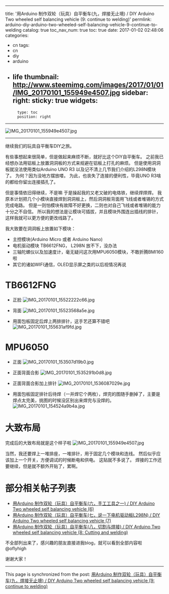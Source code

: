 
---
title: '用Arduino 制作双轮（玩具）自平衡车(九，焊接无止境) / DIY Arduino Two wheeled self balancing vehicle (9: continue to welding)'
permlink: arduino-diy-arduino-two-wheeled-self-balancing-vehicle-9-continue-to-welding
catalog: true
toc_nav_num: true
toc: true
date: 2017-01-02 02:48:06
categories:
- cn
tags:
- cn
- diy
- arduino
- life
thumbnail: http://www.steemimg.com/images/2017/01/01/IMG_20170101_155949e4507.jpg
sidebar:
    right:
        sticky: true
widgets:
    -
        type: toc
        position: right
---


![IMG_20170101_155949e4507.jpg](http://www.steemimg.com/images/2017/01/01/IMG_20170101_155949e4507.jpg)
****

继续我们的玩具自平衡车DIY之旅。

有些事想起来很简单，但是做起来麻烦不断，就好比这个DIY自平衡车。
之前我已经想办法用铝板上放置洞洞板的方式来规避在铝板上打孔的麻烦。
但是使用洞洞板就没法使用类似Arduino UNO R3 以及记不清上几节我们介绍的L298N模块了。
为何？因为没地方摆放喽。
为此，也丧失了连接的便利性，毕竟UNO R3啥的都给你留出连接插孔了。

但是事情依旧得继续，不是嘛
于是操起我的又老又破的电烙铁，继续焊焊焊。
我原本计划把几个小模块直接焊到洞洞板上，然后洞洞板背面用飞线或者堆锡的方式完成电路。
但是一则怕模块有故障不好更换，二则也对自己飞线或者堆锡的能力十分之不自信。
所以我的想法是让模块可插拔，并且模块外围连出插线的排针，这样我就可以更方便的更改线路了。

我大致要在洞洞板上放置如下模块：
* 主控模块(Arduino Micro 或者 Arduino Nano)
* 电机驱动模块 TB6612FNG， L298N 放不下，没办法
* 三轴陀螺仪以及加速度计，毫无疑问这次用MPU6050模块，不敢折腾BMI160啦
* 其它的诸如WIFI通信，OLED显示屏之类的以后视情况再说

# TB6612FNG

* 正脸
![IMG_20170101_15522222c66.jpg](http://www.steemimg.com/images/2017/01/01/IMG_20170101_15522222c66.jpg)

* 背面
![IMG_20170101_15523568a5e.jpg](http://www.steemimg.com/images/2017/01/01/IMG_20170101_15523568a5e.jpg)

* 用面包板固定后焊上两排排针，这手艺还算不错吧
![IMG_20170101_155631af9fd.jpg](http://www.steemimg.com/images/2017/01/01/IMG_20170101_155631af9fd.jpg)

# MPU6050

* 正面
![IMG_20170101_153507d19b0.jpg](http://www.steemimg.com/images/2017/01/01/IMG_20170101_153507d19b0.jpg)

* 正面背面合影
![IMG_20170101_1535291b0d8.jpg](http://www.steemimg.com/images/2017/01/01/IMG_20170101_1535291b0d8.jpg)

* 正面背面合影加上排针
![IMG_20170101_1536087029e.jpg](http://www.steemimg.com/images/2017/01/01/IMG_20170101_1536087029e.jpg)

* 用面包板固定排针后待焊（一并焊它个两枚），焊完的图随手删掉了，主要是焊点太完美，挑图的时候没区别出来焊完与没焊的。
![IMG_20170101_154524a9b4a.jpg](http://www.steemimg.com/images/2017/01/01/IMG_20170101_154524a9b4a.jpg)

# 大致布局

完成后的大致布局就是这个样子啦
![IMG_20170101_155949e4507.jpg](http://www.steemimg.com/images/2017/01/01/IMG_20170101_155949e4507.jpg)

当然，我还要焊上一堆排座，一堆排针，用于固定几个模块和连线。
然后似乎应该加上一个开关，方便调试的时候断电和供电。
这贴就不多说了。
焊接的工作还要继续，但是就不额外开贴了，累啊。

# 部分相关帖子列表

* [用Arduino 制作双轮（玩具）自平衡车(六，手工工具之一) / DIY Arduino Two wheeled self balancing vehicle (6)](https://steemit.com/cn/@oflyhigh/arduino-diy-arduino-two-wheeled-self-balancing-vehicle-6)
* [用Arduino 制作双轮（玩具）自平衡车(七，说一下电机驱动板L298N) / DIY Arduino Two wheeled self balancing vehicle (7)](https://steemit.com/cn/@oflyhigh/arduino-l298n-diy-arduino-two-wheeled-self-balancing-vehicle-7)
* [用Arduino 制作双轮（玩具）自平衡车(八，切割与焊接) / DIY Arduino Two wheeled self balancing vehicle (8: Cutting and welding)](https://steemit.com/cn/@oflyhigh/arduino-diy-arduino-two-wheeled-self-balancing-vehicle-8-cutting-and-welding)

不全部列出来了，感兴趣的朋友直接进我blog，就可以看到全部内容啦
@oflyhigh

谢谢大家！

- - -

This page is synchronized from the post: [用Arduino 制作双轮（玩具）自平衡车(九，焊接无止境) / DIY Arduino Two wheeled self balancing vehicle (9: continue to welding)](https://steemit.com/@oflyhigh/arduino-diy-arduino-two-wheeled-self-balancing-vehicle-9-continue-to-welding)
